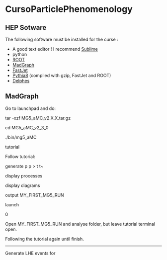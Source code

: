 # CursoParticlePhenomenology

## HEP Sotware ##

The following software must be installed for the curse :

  * A good text editor ! I recommend [Sublime](https://www.sublimetext.com/3)	
  * python
  * [ROOT](https://root.cern.ch/)
  * [MadGraph](https://launchpad.net/mg5amcnlo)
  * [FastJet](http://fastjet.fr/)
  * [Pythia8](http://home.thep.lu.se/~torbjorn/pythia8) (compiled with gzip, FastJet and ROOT)
  * [Delphes](https://cp3.irmp.ucl.ac.be/projects/delphes)

## MadGraph ##

Go to launchpad and do:

tar -xzf MG5_aMC_v2.X.X.tar.gz

cd MG5_aMC_v2_3_0

./bin/mg5_aMC

tutorial

Follow tutorial:

generate p p > t t~

display processes

display diagrams

output MY_FIRST_MG5_RUN

launch

0

Open MY_FIRST_MG5_RUN and analyse folder, but leave tutorial terminal open.

Following the tutorial again until finish.

--------------------

Generate LHE events for 